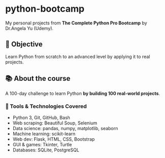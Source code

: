 # python-bootcamp
My personal projects from **The Complete Python Pro Bootcamp** by Dr.Angela Yu (Udemy).

## 🎯 Objective
Learn Python from scratch to an advanced level by applying it to real projects.

## 📚 About the course
A 100-day challenge to learn Python **by building 100 real-world projects**.

### 🔧 Tools & Technologies Covered
- Python 3, Git, GitHub, Bash
- Web scraping: Beautiful Soup, Selenium
- Data science: pandas, numpy, matplotlib, seaborn
- Machine learning: scikit-learn
- Web dev: Flask, HTML, CSS, Bootstrap
- GUI & games: Tkinter, Turtle
- Databases: SQLite, PostgreSQL
